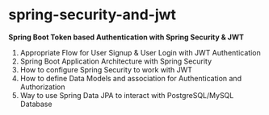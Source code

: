 # spring-security-and-jwt 

**Spring Boot Token based Authentication with Spring Security & JWT**

1. Appropriate Flow for User Signup & User Login with JWT Authentication
2. Spring Boot Application Architecture with Spring Security
3. How to configure Spring Security to work with JWT
4. How to define Data Models and association for Authentication and Authorization
5. Way to use Spring Data JPA to interact with PostgreSQL/MySQL Database
